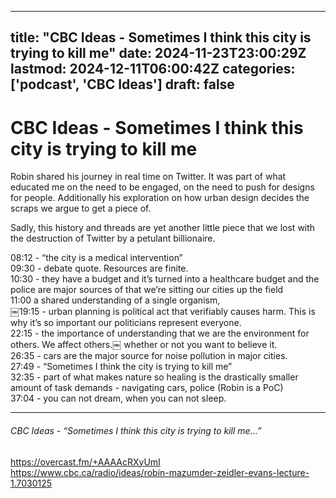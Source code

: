 
---
title: "CBC Ideas - Sometimes I think this city is trying to kill me"
date: 2024-11-23T23:00:29Z
lastmod: 2024-12-11T06:00:42Z
categories: ['podcast', 'CBC Ideas']
draft: false
---


# CBC Ideas - Sometimes I think this city is trying to kill me

Robin shared his journey in real time on Twitter. It was part of what educated me on the need to be engaged, on the need to push for designs for people. Additionally his exploration on how urban design decides the scraps we argue to get a piece of.

Sadly, this history and threads are yet another little piece that we lost with the destruction of Twitter by a petulant billionaire.

08:12 - “the city is a medical intervention”  
09:30 - debate quote. Resources are finite.  
10:30 - they have a budget and it’s turned into a healthcare budget and the police are major sources of that we’re sitting our cities up the field   
11:00 a shared understanding of a single organism,  
￼19:15 - urban planning is political act that verifiably causes harm. This is why it’s so important our politicians represent everyone.  
22:15 - the importance of understanding that we are the environment for others. We affect others.￼ whether or not you want to believe it.  
26:35 - cars are the major source for noise pollution in major cities.  
27:49 - “Sometimes I think the city is trying to kill me”  
32:35 - part of what makes nature so healing is the drastically smaller amount of task demands - navigating cars, police (Robin is a PoC)  
37:04 - you can not dream, when you can not sleep.

---
###### CBC Ideas - “Sometimes I think this city is trying to kill me…”

https://overcast.fm/+AAAAcRXyUmI  
https://www.cbc.ca/radio/ideas/robin-mazumder-zeidler-evans-lecture-1.7030125

<!-- #public -->
<!-- #podcast -->
<!-- #CBC Ideas# -->

<!-- {BearID:3EAFB63A-D052-4B21-A3D2-757188EDB6E7} -->
